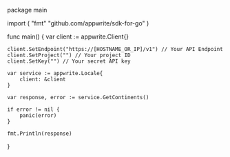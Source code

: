 package main

import (
    "fmt"
    "github.com/appwrite/sdk-for-go"
)

func main() {
    var client := appwrite.Client{}

    client.SetEndpoint("https://[HOSTNAME_OR_IP]/v1") // Your API Endpoint
    client.SetProject("") // Your project ID
    client.SetKey("") // Your secret API key

    var service := appwrite.Locale{
        client: &client
    }

    var response, error := service.GetContinents()

    if error != nil {
        panic(error)
    }

    fmt.Println(response)
}
